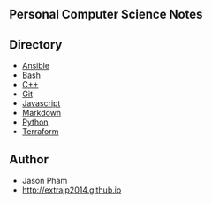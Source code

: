Personal Computer Science Notes
--------------

## Directory 
* [Ansible](https://github.com/extrajp2014/Computer-Science-Notes/tree/master/Ansible)
* [Bash](https://github.com/extrajp2014/Computer-Science-Notes/tree/master/Bash)
* [C++](https://github.com/extrajp2014/Computer-Science-Notes/tree/master/Cplusplus)
* [Git](https://github.com/extrajp2014/Computer-Science-Notes/tree/master/Git)
* [Javascript](https://github.com/extrajp2014/Computer-Science-Notes/tree/master/Javascript)
* [Markdown](https://github.com/extrajp2014/Computer-Science-Notes/tree/master/Markdown)
* [Python](https://github.com/extrajp2014/Computer-Science-Notes/tree/master/Python)
* [Terraform](https://github.com/extrajp2014/Computer-Science-Notes/tree/master/Terraform)

## Author
- Jason Pham
- http://extrajp2014.github.io